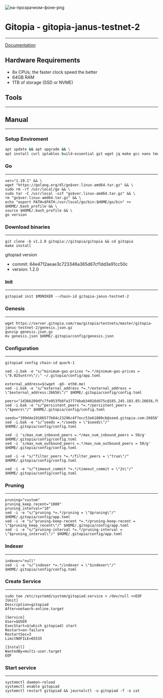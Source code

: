![на-прозрачном-фоне-png](https://user-images.githubusercontent.com/58205039/202901606-ce094fb7-23d9-40f2-9249-3a029c1d1d5c.png)

# Gitopia - gitopia-janus-testnet-2
____
[Documentation](https://docs.gitopia.com/installation/index.html)
## Hardware Requirements
+ 8x CPUs; the faster clock speed the better
+ 64GB RAM
+ 1TB of storage (SSD or NVME)

## Tools
____

## Manual
___

### Setup Enviroment
``` bash
apt update && apt upgrade && \
apt install curl iptables build-essential git wget jq make gcc nano tmux htop nvme-cli pkg-config libssl-dev libleveldb-dev tar clang bsdmainutils ncdu unzip libleveldb-dev -y
```
### Go
___
```
ver="1.19.1" && \
wget "https://golang.org/dl/go$ver.linux-amd64.tar.gz" && \
sudo rm -rf /usr/local/go && \
sudo tar -C /usr/local -xzf "go$ver.linux-amd64.tar.gz" && \
rm "go$ver.linux-amd64.tar.gz" && \
echo "export PATH=$PATH:/usr/local/go/bin:$HOME/go/bin" >> $HOME/.bash_profile && \
source $HOME/.bash_profile && \
go version
```
### Download binaries
___
```
git clone -b v1.2.0 gitopia://gitopia/gitopia && cd gitopia
make install
```
gitopiad version
+ commit: 64e4712aeae3c723346a365d67cf1dd3e91cc50c
+ version: 1.2.0
### Init
____
```
gitopiad init $MONIKER --chain-id gitopia-janus-testnet-2
```
### Genesis
____
```
wget https://server.gitopia.com/raw/gitopia/testnets/master/gitopia-janus-testnet-2/genesis.json.gz
gunzip genesis.json.gz
mv genesis.json $HOME/.gitopia/config/genesis.json
```
### Configuration
____
```
gitopiad config chain-id quark-1

sed -i.bak -e "s/^minimum-gas-prices *=.*/minimum-gas-prices = \"0.025untrn\"/;" ~/.gitopia/config/app.toml

external_address=$(wget -qO- eth0.me)
sed -i.bak -e "s/^external_address *=.*/external_address = \"$external_address:26656\"/" $HOME/.gitopia/config/config.toml

peers="1d3bb209dfc7fe953fb8fa37774bab34016dd75c@185.245.183.85:26656,f0a82f850a0da74c32836b125a52bdfd9a78fdd7@65.108.105.48:11356,ce4d9462b4bb348f1a006faabb40fc4271476463@38.146.3.230:11356,0ae35c02d8b76de9e8af1ec27df2aa446485c774@167.86.94.71:26656"
sed -i.bak -e "s/^persistent_peers *=.*/persistent_peers = \"$peers\"/" $HOME/.gitopia/config/config.toml

seeds="399d4e19186577b04c23296c4f7ecc53e61080cb@seed.gitopia.com:26656"
sed -i.bak -e "s/^seeds =.*/seeds = \"$seeds\"/" $HOME/.gitopia/config/config.toml

sed -i 's/max_num_inbound_peers =.*/max_num_inbound_peers = 50/g' $HOME/.gitopia/config/config.toml
sed -i 's/max_num_outbound_peers =.*/max_num_outbound_peers = 50/g' $HOME/.gitopia/config/config.toml

sed -i -e "s/^filter_peers *=.*/filter_peers = \"true\"/" $HOME/.gitopia/config/config.toml

sed -i -e "s/^timeout_commit *=.*/timeout_commit = \"2s\"/" $HOME/.gitopia/config/config.toml
```
### Pruning
____
```
pruning="custom"
pruning_keep_recent="1000"
pruning_interval="10"
sed -i -e "s/^pruning *=.*/pruning = \"$pruning\"/" $HOME/.gitopia/config/app.toml
sed -i -e "s/^pruning-keep-recent *=.*/pruning-keep-recent = \"$pruning_keep_recent\"/" $HOME/.gitopia/config/app.toml
sed -i -e "s/^pruning-interval *=.*/pruning-interval = \"$pruning_interval\"/" $HOME/.gitopia/config/app.toml
```
### Indexer 
____
```
indexer="null"
sed -i -e "s/^indexer *=.*/indexer = \"$indexer\"/" $HOME/.gitopia/config/config.toml
```
### Create Service
____
```
sudo tee /etc/systemd/system/gitopiad.service > /dev/null <<EOF
[Unit]
Description=gitopiad
After=network-online.target

[Service]
User=$USER
ExecStart=$(which gitopiad) start
Restart=on-failure
RestartSec=3
LimitNOFILE=65535

[Install]
WantedBy=multi-user.target
EOF
```
### Start service
____
```
systemctl daemon-reload
systemctl enable gitopiad   
systemctl restart gitopiad && journalctl -u gitopiad -f -o cat
```
